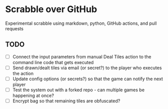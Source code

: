 # Scrabble over GitHub
Experimental scrabble using markdown, python, GitHub actions, and pull requests

## TODO ##
- [ ] Connect the input parameters from manual Deal Tiles action to the command line code that gets executed
- [ ] Send drawn/dealt tiles via email (or secret?) to the player who executes the action
- [ ] Update config options (or secrets?) so that the game can notify the next player
- [ ] Test the system out with a forked repo - can multiple games be happening at once?
- [ ] Encrypt bag so that remaining tiles are obfuscated?
